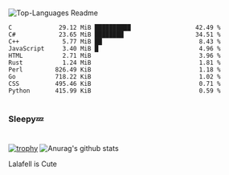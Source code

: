 #

![Top-Languages Readme](https://github.com/MogsFriend/MogsFriend/workflows/Top-Languages%20Readme/badge.svg)

<!--START_SECTION:top_language-->
```text
C             29.12 MiB ██████████                  42.49 %
C#            23.65 MiB ████████                    34.51 %
C++            5.77 MiB ██                           8.43 %
JavaScript     3.40 MiB █                            4.96 %
HTML           2.71 MiB                              3.96 %
Rust           1.24 MiB                              1.81 %
Perl         826.49 KiB                              1.18 %
Go           718.22 KiB                              1.02 %
CSS          495.46 KiB                              0.71 %
Python       415.99 KiB                              0.59 %
```
<!--END_SECTION:top_language-->

#
### Sleepy💤
#
[![trophy](https://github-profile-trophy.vercel.app/?username=MogsFriend&theme=onedark)](https://github.com/ryo-ma/github-profile-trophy)
![Anurag's github stats](https://github-readme-stats.vercel.app/api?username=MogsFriend&hide=prs,issues,contribs&count_private=true)

Lalafell is Cute
<!--
**MogsFriend/MogsFriend** is a ✨ _special_ ✨ repository because its `README.md` (this file) appears on your GitHub profile.

Here are some ideas to get you started:

- 🔭 I’m currently working on ...
- 🌱 I’m currently learning ...
- 👯 I’m looking to collaborate on ...
- 🤔 I’m looking for help with ...
- 💬 Ask me about ...
- 📫 How to reach me: ...
- 😄 Pronouns: ...
- ⚡ Fun fact: ...
-->
